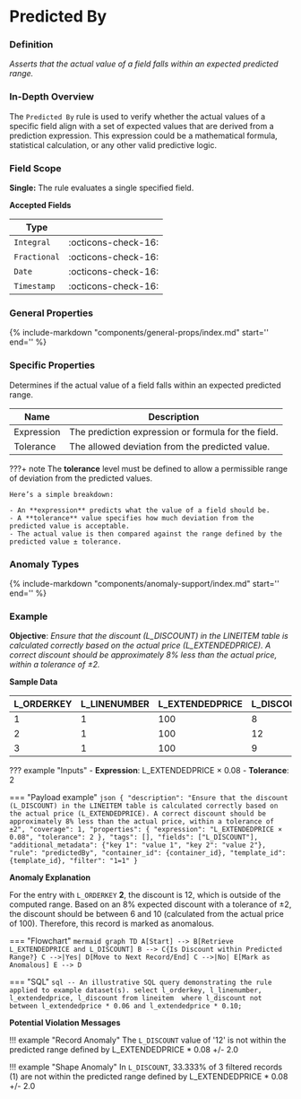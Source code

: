 # Predicted By

### Definition

*Asserts that the actual value of a field falls within an expected predicted range.*

### In-Depth Overview

The `Predicted By` rule is used to verify whether the actual values of a specific field align with a set of expected values that are derived from a prediction expression. This expression could be a mathematical formula, statistical calculation, or any other valid predictive logic.

### Field Scope

**Single:** The rule evaluates a single specified field.

**Accepted Fields**

| Type         |                             |
|--------------|-----------------------------|
| `Integral`   | <div style="text-align:center">:octicons-check-16:</div>         |
| `Fractional` | <div style="text-align:center">:octicons-check-16:</div>         |
| `Date`       | <div style="text-align:center">:octicons-check-16:</div>         |
| `Timestamp`  | <div style="text-align:center">:octicons-check-16:</div>         |

### General Properties

{%
    include-markdown "components/general-props/index.md"
    start='<!-- all-props--start -->'
    end='<!-- all-props--end -->'
%}

### Specific Properties

Determines if the actual value of a field falls within an expected predicted range.

| Name               | Description                                       |
|--------------------|---------------------------------------------------|
| <div class="text-primary">Expression</div> | The prediction expression or formula for the field. |
| <div class="text-primary">Tolerance</div> | The allowed deviation from the predicted value.      |

???+ note
    The **tolerance** level must be defined to allow a permissible range of deviation from the predicted values.

    Here’s a simple breakdown:

    - An **expression** predicts what the value of a field should be.
    - A **tolerance** value specifies how much deviation from the predicted value is acceptable.
    - The actual value is then compared against the range defined by the predicted value ± tolerance.

### Anomaly Types

{%
    include-markdown "components/anomaly-support/index.md"
    start='<!-- all-types--start -->'
    end='<!-- all-types--end -->'
%}

### Example

**Objective**: *Ensure that the discount (L_DISCOUNT) in the LINEITEM table is calculated correctly based on the actual price (L_EXTENDEDPRICE). A correct discount should be approximately 8% less than the actual price, within a tolerance of ±2.*

**Sample Data**

| L_ORDERKEY | L_LINENUMBER | L_EXTENDEDPRICE | L_DISCOUNT |
|------------|--------------|-----------------|------------|
| 1          | 1            | 100             | 8          |
| 2          | 1            | 100             | <span class="text-negative">12</span>         |
| 3          | 1            | 100             | 9          |

??? example "Inputs"
    - **Expression**: L_EXTENDEDPRICE × 0.08
    - **Tolerance**: 2

=== "Payload example"
    ``` json
    {
        "description": "Ensure that the discount (L_DISCOUNT) in the LINEITEM table is calculated correctly based on the actual price (L_EXTENDEDPRICE). A correct discount should be approximately 8% less than the actual price, within a tolerance of ±2",
        "coverage": 1,
        "properties": {
            "expression": "L_EXTENDEDPRICE × 0.08",
            "tolerance": 2
        },
        "tags": [],
        "fields": ["L_DISCOUNT"],
        "additional_metadata": {"key 1": "value 1", "key 2": "value 2"},
        "rule": "predictedBy",
        "container_id": {container_id},
        "template_id": {template_id},
        "filter": "1=1"
    }
    ```

**Anomaly Explanation**

For the entry with `L_ORDERKEY` **2**, the discount is 12, which is outside of the computed range. Based on an 8% expected discount with a tolerance of ±2, the discount should be between 6 and 10 (calculated from the actual price of 100). Therefore, this record is marked as anomalous.

=== "Flowchart"
    ```mermaid
    graph TD
    A[Start] --> B[Retrieve L_EXTENDEDPRICE and L_DISCOUNT]
    B --> C{Is Discount within Predicted Range?}
    C -->|Yes| D[Move to Next Record/End]
    C -->|No| E[Mark as Anomalous]
    E --> D
    ```

=== "SQL"
    ```sql
    -- An illustrative SQL query demonstrating the rule applied to example dataset(s).
    select
        l_orderkey,
        l_linenumber,
        l_extendedprice,
        l_discount
    from lineitem 
    where
        l_discount not between l_extendedprice * 0.06 and l_extendedprice * 0.10;
    ```

**Potential Violation Messages**

!!! example "Record Anomaly"
    The `L_DISCOUNT` value of '12' is not within the predicted range defined by L_EXTENDEDPRICE * 0.08 +/- 2.0

!!! example "Shape Anomaly"
    In `L_DISCOUNT`, 33.333% of 3 filtered records (1) are not within the predicted range defined by L_EXTENDEDPRICE * 0.08 +/- 2.0
